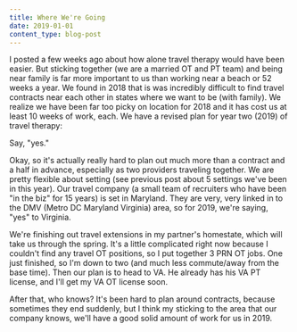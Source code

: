 ```yaml
---
title: Where We're Going
date: 2019-01-01
content_type: blog-post
---
```

I posted a few weeks ago about how alone travel therapy would have been easier. But sticking together (we are a married OT and PT team) and being near family is far more important to us than working near a beach or 52 weeks a year. We found in 2018 that is was incredibly difficult to find travel contracts near each other in states where we want to be (with family). We realize we have been far too picky on location for 2018 and it has cost us at least 10 weeks of work, each. We have a revised plan for year two (2019) of travel therapy:

Say, "yes."

Okay, so it's actually really hard to plan out much more than a contract and a half in advance, especially as two providers traveling together. We are pretty flexible about setting (see previous post about 5 settings we've been in this year). Our travel company (a small team of recruiters who have been "in the biz" for 15 years) is set in Maryland. They are very, very linked in to the DMV (Metro DC Maryland Virginia) area, so for 2019, we're saying, "yes" to Virginia.

We're finishing out travel extensions in my partner's homestate, which will take us through the spring. It's a little complicated right now because I couldn't find any travel OT positions, so I put together 3 PRN OT jobs. One just finished, so I'm down to two (and much less commute/away from the base time). Then our plan is to head to VA. He already has his VA PT license, and I'll get my VA OT license soon.

After that, who knows? It's been hard to plan around contracts, because sometimes they end suddenly, but I think my sticking to the area that our company knows, we'll have a good solid amount of work for us in 2019.
